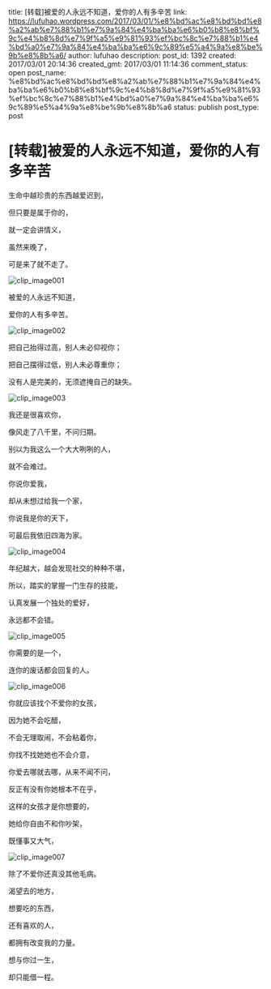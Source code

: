 title: [转载]被爱的人永远不知道，爱你的人有多辛苦
link: https://lufuhao.wordpress.com/2017/03/01/%e8%bd%ac%e8%bd%bd%e8%a2%ab%e7%88%b1%e7%9a%84%e4%ba%ba%e6%b0%b8%e8%bf%9c%e4%b8%8d%e7%9f%a5%e9%81%93%ef%bc%8c%e7%88%b1%e4%bd%a0%e7%9a%84%e4%ba%ba%e6%9c%89%e5%a4%9a%e8%be%9b%e8%8b%a6/
author: lufuhao
description: 
post_id: 1392
created: 2017/03/01 20:14:36
created_gmt: 2017/03/01 11:14:36
comment_status: open
post_name: %e8%bd%ac%e8%bd%bd%e8%a2%ab%e7%88%b1%e7%9a%84%e4%ba%ba%e6%b0%b8%e8%bf%9c%e4%b8%8d%e7%9f%a5%e9%81%93%ef%bc%8c%e7%88%b1%e4%bd%a0%e7%9a%84%e4%ba%ba%e6%9c%89%e5%a4%9a%e8%be%9b%e8%8b%a6
status: publish
post_type: post

# [转载]被爱的人永远不知道，爱你的人有多辛苦

生命中越珍贵的东西越爱迟到，

但只要是属于你的，

就一定会讲情义，

虽然来晚了，

可是来了就不走了。

![clip_image001](http://lufuhao.files.wordpress.com/2017/03/clip_image001_thumb.jpg)

被爱的人永远不知道，

爱你的人有多辛苦。

![clip_image002](http://lufuhao.files.wordpress.com/2017/03/clip_image002_thumb.jpg)

把自己抬得过高，别人未必仰视你； 

把自己摆得过低，别人未必尊重你； 

没有人是完美的，无须遮掩自己的缺失。 

![clip_image003](http://lufuhao.files.wordpress.com/2017/03/clip_image003_thumb.jpg)

我还是很喜欢你，

像风走了八千里，不问归期。

别以为我这么一个大大咧咧的人， 

就不会难过。 

你说你爱我， 

却从未想过给我一个家， 

你说我是你的天下， 

可最后我依旧四海为家。 

![clip_image004](http://lufuhao.files.wordpress.com/2017/03/clip_image004_thumb.jpg)

年纪越大，越会发现社交的种种不堪， 

所以，踏实的掌握一门生存的技能， 

认真发展一个独处的爱好， 

永远都不会错。 

![clip_image005](http://lufuhao.files.wordpress.com/2017/03/clip_image005_thumb.jpg)

你需要的是一个，

连你的废话都会回复的人。

![clip_image006](http://lufuhao.files.wordpress.com/2017/03/clip_image006_thumb.jpg)

你就应该找个不爱你的女孩， 

因为她不会吃醋， 

不会无理取闹，不会粘着你， 

你找不找她她也不会介意， 

你爱去哪就去哪，从来不闻不问， 

反正有没有你她根本不在乎， 

这样的女孩才是你想要的， 

她给你自由不和你吵架， 

既懂事又大气， 

![clip_image007](http://lufuhao.files.wordpress.com/2017/03/clip_image007_thumb.jpg)

除了不爱你还真没其他毛病。 

渴望去的地方， 

想要吃的东西， 

还有喜欢的人， 

都拥有改变我的力量。 

想与你过一生，

却只能借一程。